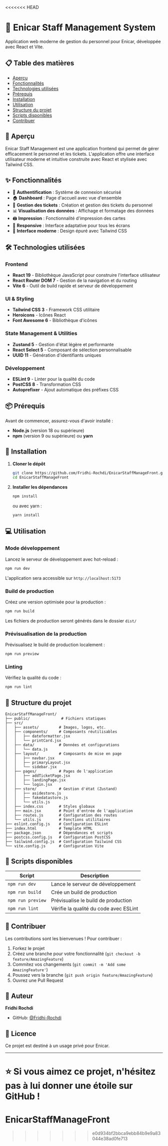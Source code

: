 <<<<<<< HEAD
# 🎫 Enicar Staff Management System

Application web moderne de gestion du personnel pour Enicar, développée avec React et Vite.

## 📋 Table des matières

- [Aperçu](#aperçu)
- [Fonctionnalités](#fonctionnalités)
- [Technologies utilisées](#technologies-utilisées)
- [Prérequis](#prérequis)
- [Installation](#installation)
- [Utilisation](#utilisation)
- [Structure du projet](#structure-du-projet)
- [Scripts disponibles](#scripts-disponibles)
- [Contribuer](#contribuer)

## 🎯 Aperçu

Enicar Staff Management est une application frontend qui permet de gérer efficacement le personnel et les tickets. L'application offre une interface utilisateur moderne et intuitive construite avec React et stylisée avec Tailwind CSS.

## ✨ Fonctionnalités

- 🔐 **Authentification** : Système de connexion sécurisé
- 🏠 **Dashboard** : Page d'accueil avec vue d'ensemble
- 🎫 **Gestion des tickets** : Création et gestion des tickets du personnel
- 📊 **Visualisation des données** : Affichage et formatage des données
- 🖨️ **Impression** : Fonctionnalité d'impression des cartes
- 📱 **Responsive** : Interface adaptative pour tous les écrans
- 🎨 **Interface moderne** : Design épuré avec Tailwind CSS

## 🛠️ Technologies utilisées

### Frontend
- **React 19** - Bibliothèque JavaScript pour construire l'interface utilisateur
- **React Router DOM 7** - Gestion de la navigation et du routing
- **Vite 6** - Outil de build rapide et serveur de développement

### UI & Styling
- **Tailwind CSS 3** - Framework CSS utilitaire
- **Heroicons** - Icônes React
- **Font Awesome 6** - Bibliothèque d'icônes

### State Management & Utilities
- **Zustand 5** - Gestion d'état légère et performante
- **React Select 5** - Composant de sélection personnalisable
- **UUID 11** - Génération d'identifiants uniques

### Développement
- **ESLint 9** - Linter pour la qualité du code
- **PostCSS 8** - Transformation CSS
- **Autoprefixer** - Ajout automatique des préfixes CSS

## 📦 Prérequis

Avant de commencer, assurez-vous d'avoir installé :

- **Node.js** (version 18 ou supérieure)
- **npm** (version 9 ou supérieure) ou **yarn**

## 🚀 Installation

1. **Cloner le dépôt**
   ```bash
   git clone https://github.com/Fridhi-Rochdi/EnicarStaffManageFront.git
   cd EnicarStaffManageFront
   ```

2. **Installer les dépendances**
   ```bash
   npm install
   ```
   ou avec yarn :
   ```bash
   yarn install
   ```

## 💻 Utilisation

### Mode développement

Lancez le serveur de développement avec hot-reload :

```bash
npm run dev
```

L'application sera accessible sur `http://localhost:5173`

### Build de production

Créez une version optimisée pour la production :

```bash
npm run build
```

Les fichiers de production seront générés dans le dossier `dist/`

### Prévisualisation de la production

Prévisualisez le build de production localement :

```bash
npm run preview
```

### Linting

Vérifiez la qualité du code :

```bash
npm run lint
```

## 📁 Structure du projet

```
EnicarStaffManageFront/
├── public/              # Fichiers statiques
├── src/
│   ├── assets/         # Images, logos, etc.
│   ├── components/     # Composants réutilisables
│   │   ├── dateformatter.jsx
│   │   └── printCard.jsx
│   ├── data/           # Données et configurations
│   │   └── data.js
│   ├── layout/         # Composants de mise en page
│   │   ├── navbar.jsx
│   │   ├── primaryLayout.jsx
│   │   └── sidebar.jsx
│   ├── pages/          # Pages de l'application
│   │   ├── addTicketPage.jsx
│   │   ├── landingPage.jsx
│   │   └── login.jsx
│   ├── store/          # Gestion d'état (Zustand)
│   │   ├── asidestore.js
│   │   ├── fakedatastore.js
│   │   └── utils.js
│   ├── index.css       # Styles globaux
│   ├── main.jsx        # Point d'entrée de l'application
│   ├── routes.js       # Configuration des routes
│   └── utils.js        # Fonctions utilitaires
├── eslint.config.js    # Configuration ESLint
├── index.html          # Template HTML
├── package.json        # Dépendances et scripts
├── postcss.config.js   # Configuration PostCSS
├── tailwind.config.js  # Configuration Tailwind CSS
└── vite.config.js      # Configuration Vite
```

## 📜 Scripts disponibles

| Script | Description |
|--------|-------------|
| `npm run dev` | Lance le serveur de développement |
| `npm run build` | Crée un build de production |
| `npm run preview` | Prévisualise le build de production |
| `npm run lint` | Vérifie la qualité du code avec ESLint |

## 🤝 Contribuer

Les contributions sont les bienvenues ! Pour contribuer :

1. Forkez le projet
2. Créez une branche pour votre fonctionnalité (`git checkout -b feature/AmazingFeature`)
3. Commitez vos changements (`git commit -m 'Add some AmazingFeature'`)
4. Poussez vers la branche (`git push origin feature/AmazingFeature`)
5. Ouvrez une Pull Request

## 👤 Auteur

**Fridhi Rochdi**

- GitHub: [@Fridhi-Rochdi](https://github.com/Fridhi-Rochdi)

## 📄 Licence

Ce projet est destiné à un usage privé pour Enicar.

---

⭐ Si vous aimez ce projet, n'hésitez pas à lui donner une étoile sur GitHub !
=======
# EnicarStaffManageFront
>>>>>>> e0d934bf2bbca9ebb84b9e9a83044e38ad0fe713

